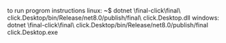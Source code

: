 to run progrom instructions
linux:
~$ dotnet \final-click\final\ click.Desktop/bin/Release/net8.0/publish/final\ click.Desktop.dll
windows:
dotnet \final-click\final\ click.Desktop/bin/Release/net8.0/publish/final click.Desktop.exe
